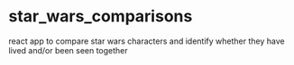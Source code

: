 # star_wars_comparisons
react app to compare star wars characters and identify whether they have lived and/or been seen together
